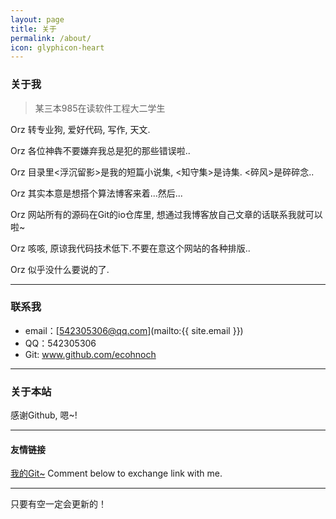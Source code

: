 ```yaml
---
layout: page
title: 关于
permalink: /about/
icon: glyphicon-heart
---
```


### 关于我

> 某三本985在读软件工程大二学生   

Orz  转专业狗, 爱好代码, 写作, 天文.

Orz  各位神犇不要嫌弃我总是犯的那些错误啦..

Orz  目录里<浮沉留影>是我的短篇小说集, <知守集>是诗集. <碎风>是碎碎念..

Orz  其实本意是想搭个算法博客来着...然后...

Orz  网站所有的源码在Git的io仓库里, 想通过我博客放自己文章的话联系我就可以啦~

Orz  咳咳, 原谅我代码技术低下.不要在意这个网站的各种排版..

Orz  似乎没什么要说的了.  

---

### 联系我

* email：[542305306@qq.com](mailto:{{ site.email }})
* QQ：542305306
* Git: www.github.com/ecohnoch
---

### 关于本站   

感谢Github, 嗯~!

---

#### 友情链接

[我的Git~](www.github.com/ecohnoch)
Comment below to exchange link with me.  

---

只要有空一定会更新的！